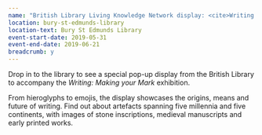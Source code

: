```yaml
---
name: "British Library Living Knowledge Network display: <cite>Writing: Making your Mark</cite>"
location: bury-st-edmunds-library
location-text: Bury St Edmunds Library
event-start-date: 2019-05-31
event-end-date: 2019-06-21
breadcrumb: y
---
```


Drop in to the library to see a special pop-up display from the British Library to accompany the <cite>Writing: Making your Mark</cite> exhibition.

From hieroglyphs to emojis, the display showcases the origins, means and future of writing. Find out about artefacts spanning five millennia and five continents, with images of stone inscriptions, medieval manuscripts and early printed works.
